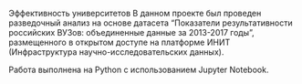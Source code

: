 Эффективность университетов
В данном проекте был проведен разведочный анализ на основе датасета “Показатели результативности российских ВУЗов: объединенные данные за 2013-2017 годы”,  размещенного в открытом доступе на платформе ИНИТ (Инфраструктура научно-исследовательских данных). 

Работа выполнена на Python с использованием Jupyter Notebook.



